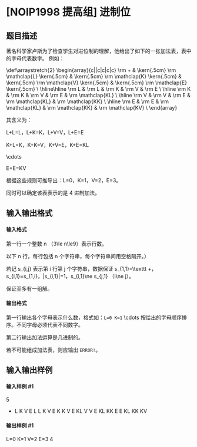 
# [NOIP1998 提高组] 进制位
## 题目描述
著名科学家卢斯为了检查学生对进位制的理解，他给出了如下的一张加法表，表中的字母代表数字。 例如：


\def\arraystretch{2}
\begin{array}{c||c|c|c|c}
\rm +  &amp; \kern{.5cm} \rm \mathclap{L} \kern{.5cm}  &amp;  \kern{.5cm} \rm \mathclap{K} \kern{.5cm} &amp;  \kern{.5cm} \rm \mathclap{V} \kern{.5cm} &amp; \kern{.5cm} \rm \mathclap{E} \kern{.5cm} \\ \hline\hline
\rm L  &amp;  \rm L  &amp;  \rm K  &amp;  \rm V  &amp; \rm E  \\ \hline
\rm K  &amp;  \rm K  &amp;  \rm V  &amp;  \rm E  &amp; \rm \mathclap{KL} \\ \hline
\rm V  &amp;  \rm V  &amp;  \rm E  &amp;  \rm \mathclap{KL} &amp; \rm \mathclap{KK} \\ \hline
\rm E  &amp;  \rm E  &amp;  \rm \mathclap{KL} &amp;  \rm \mathclap{KK} &amp; \rm \mathclap{KV} \\
\end{array}

其含义为：

L+L=L，L+K=K，L+V=V，L+E=E

K+L=K，K+K=V，K+V=E，K+E=KL    

\cdots

E+E=KV    

根据这些规则可推导出：L=0，K=1，V=2，E=3。

同时可以确定该表表示的是 4 进制加法。
## 输入输出格式
#### 输入格式

第一行一个整数 n （3\le n\le9）表示行数。

以下 n 行，每行包括 n 个字符串，每个字符串间用空格隔开。）

若记 s_{i,j} 表示第 i 行第 j 个字符串，数据保证 s_{1,1}=\texttt +，s_{i,1}=s_{1,i}，|s_{i,1}|=1，s_{i,1}\ne s_{j,1} （i\ne j）。

保证至多有一组解。
#### 输出格式

第一行输出各个字母表示什么数，格式如：`L=0 K=1` \cdots 按给出的字母顺序排序。不同字母必须代表不同数字。

第二行输出加法运算是几进制的。

若不可能组成加法表，则应输出 `ERROR!`。
## 输入输出样例
#### 输入样例 #1
5
+ L K V E
L L K V E
K K V E KL
V V E KL KK
E E KL KK KV

#### 输出样例 #1
L=0 K=1 V=2 E=3
4

